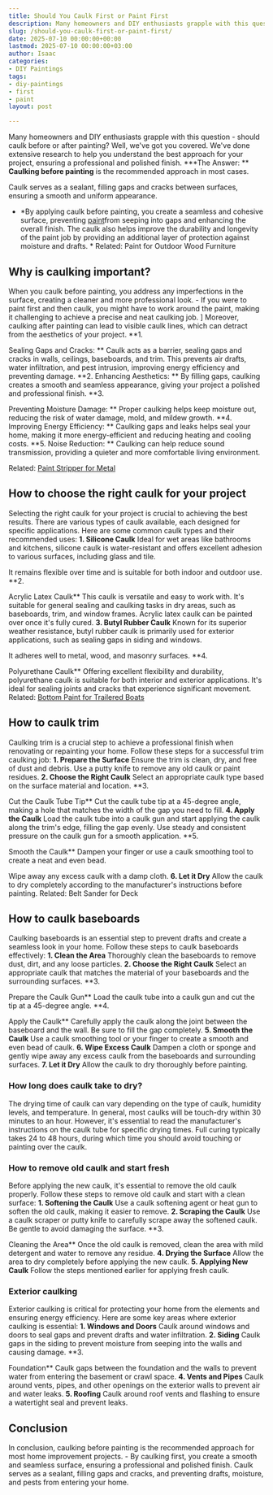 ```yaml
---
title: Should You Caulk First or Paint First
description: Many homeowners and DIY enthusiasts grapple with this question
slug: /should-you-caulk-first-or-paint-first/
date: 2025-07-10 00:00:00+00:00
lastmod: 2025-07-10 00:00:00+03:00
author: Isaac
categories:
- DIY Paintings
tags:
- diy-paintings
- first
- paint
layout: post

---
```

Many homeowners and DIY enthusiasts grapple with this question - should caulk before or after painting? Well, we've got you covered. We've done extensive research to help you understand the best approach for your project, ensuring a professional and polished finish. ***The Answer: ** **Caulking before painting** is the recommended approach in most cases.

Caulk serves as a sealant, filling gaps and cracks between surfaces, ensuring a smooth and uniform appearance.

* *By applying caulk before painting, you create a seamless and cohesive surface, preventing [paint](https://pestpolicy.com/airless-paint-sprayer-tips/)from seeping into gaps and enhancing the overall finish. The caulk also helps improve the durability and longevity of the paint job by providing an additional layer of protection against moisture and drafts. * Related: Paint for Outdoor Wood Furniture

##  **Why is caulking important?**

When you caulk before painting, you address any imperfections in the surface, creating a cleaner and more professional look. - If you were to paint first and then caulk, you might have to work around the paint, making it challenging to achieve a precise and neat caulking job. ] Moreover, caulking after painting can lead to visible caulk lines, which can detract from the aesthetics of your project. **1.

Sealing Gaps and Cracks: ** Caulk acts as a barrier, sealing gaps and cracks in walls, ceilings, baseboards, and trim. This prevents air drafts, water infiltration, and pest intrusion, improving energy efficiency and preventing damage. **2. Enhancing Aesthetics: ** By filling gaps, caulking creates a smooth and seamless appearance, giving your project a polished and professional finish. **3.

Preventing Moisture Damage: ** Proper caulking helps keep moisture out, reducing the risk of water damage, mold, and mildew growth. **4. Improving Energy Efficiency: ** Caulking gaps and leaks helps seal your home, making it more energy-efficient and reducing heating and cooling costs. **5. Noise Reduction: ** Caulking can help reduce sound transmission, providing a quieter and more comfortable living environment.

Related: [Paint Stripper for Metal](https://pestpolicy.com/best-paint-stripper-for-metal/)

##  **How to choose the right caulk for your project**

Selecting the right caulk for your project is crucial to achieving the best results. There are various types of caulk available, each designed for specific applications. Here are some common caulk types and their recommended uses: **1. Silicone Caulk** Ideal for wet areas like bathrooms and kitchens, silicone caulk is water-resistant and offers excellent adhesion to various surfaces, including glass and tile.

It remains flexible over time and is suitable for both indoor and outdoor use. **2.

Acrylic Latex Caulk** This caulk is versatile and easy to work with. It's suitable for general sealing and caulking tasks in dry areas, such as baseboards, trim, and window frames. Acrylic latex caulk can be painted over once it's fully cured. **3. Butyl Rubber Caulk** Known for its superior weather resistance, butyl rubber caulk is primarily used for exterior applications, such as sealing gaps in siding and windows.

It adheres well to metal, wood, and masonry surfaces. **4.

Polyurethane Caulk** Offering excellent flexibility and durability, polyurethane caulk is suitable for both interior and exterior applications. It's ideal for sealing joints and cracks that experience significant movement. Related: [Bottom Paint for Trailered Boats](https://pestpolicy.com/best-bottom-paint-for-trailered-boats/)

##  **How to caulk trim**

Caulking trim is a crucial step to achieve a professional finish when renovating or repainting your home. Follow these steps for a successful trim caulking job: **1. Prepare the Surface** Ensure the trim is clean, dry, and free of dust and debris. Use a putty knife to remove any old caulk or paint residues. **2. Choose the Right Caulk** Select an appropriate caulk type based on the surface material and location. **3.

Cut the Caulk Tube Tip** Cut the caulk tube tip at a 45-degree angle, making a hole that matches the width of the gap you need to fill. **4. Apply the Caulk** Load the caulk tube into a caulk gun and start applying the caulk along the trim's edge, filling the gap evenly. Use steady and consistent pressure on the caulk gun for a smooth application. **5.

Smooth the Caulk** Dampen your finger or use a caulk smoothing tool to create a neat and even bead.

Wipe away any excess caulk with a damp cloth. **6. Let it Dry** Allow the caulk to dry completely according to the manufacturer's instructions before painting. Related: Belt Sander for Deck

##  **How to caulk baseboards**

Caulking baseboards is an essential step to prevent drafts and create a seamless look in your home. Follow these steps to caulk baseboards effectively: **1. Clean the Area** Thoroughly clean the baseboards to remove dust, dirt, and any loose particles. **2. Choose the Right Caulk** Select an appropriate caulk that matches the material of your baseboards and the surrounding surfaces. **3.

Prepare the Caulk Gun** Load the caulk tube into a caulk gun and cut the tip at a 45-degree angle. **4.

Apply the Caulk** Carefully apply the caulk along the joint between the baseboard and the wall. Be sure to fill the gap completely. **5. Smooth the Caulk** Use a caulk smoothing tool or your finger to create a smooth and even bead of caulk. **6. Wipe Excess Caulk** Dampen a cloth or sponge and gently wipe away any excess caulk from the baseboards and surrounding surfaces. **7. Let it Dry** Allow the caulk to dry thoroughly before painting.

###  **How long does caulk take to dry?**

The drying time of caulk can vary depending on the type of caulk, humidity levels, and temperature. In general, most caulks will be touch-dry within 30 minutes to an hour. However, it's essential to read the manufacturer's instructions on the caulk tube for specific drying times. Full curing typically takes 24 to 48 hours, during which time you should avoid touching or painting over the caulk.

###  **How to remove old caulk and start fresh**

Before applying the new caulk, it's essential to remove the old caulk properly. Follow these steps to remove old caulk and start with a clean surface: **1. Softening the Caulk** Use a caulk softening agent or heat gun to soften the old caulk, making it easier to remove. **2. Scraping the Caulk** Use a caulk scraper or putty knife to carefully scrape away the softened caulk. Be gentle to avoid damaging the surface. **3.

Cleaning the Area** Once the old caulk is removed, clean the area with mild detergent and water to remove any residue. **4. Drying the Surface** Allow the area to dry completely before applying the new caulk. **5. Applying New Caulk** Follow the steps mentioned earlier for applying fresh caulk.

###  **Exterior caulking**

Exterior caulking is critical for protecting your home from the elements and ensuring energy efficiency. Here are some key areas where exterior caulking is essential: **1. Windows and Doors** Caulk around windows and doors to seal gaps and prevent drafts and water infiltration. **2. Siding** Caulk gaps in the siding to prevent moisture from seeping into the walls and causing damage. **3.

Foundation** Caulk gaps between the foundation and the walls to prevent water from entering the basement or crawl space. **4. Vents and Pipes** Caulk around vents, pipes, and other openings on the exterior walls to prevent air and water leaks. **5. Roofing** Caulk around roof vents and flashing to ensure a watertight seal and prevent leaks.

##  **Conclusion**

In conclusion, caulking before painting is the recommended approach for most home improvement projects. - By caulking first, you create a smooth and seamless surface, ensuring a professional and polished finish. Caulk serves as a sealant, filling gaps and cracks, and preventing drafts, moisture, and pests from entering your home.